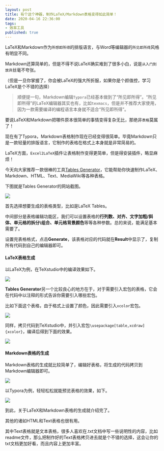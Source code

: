 ```yaml
---
layout: post
title: 有个这个神器，制作LaTeX/Markdown表格变得如此简单！
date: 2020-04-16 22:36:00
tags: 
- 效率工具
published: true
---
```


LaTeX和Markdown作为`所想即所得`的排版语言，与Word等编辑器的`所见即所得`风格有明显不同。

Markdown还算简单的，但是不得不说LaTeX确实难到了很多小白，说是`从入门到放弃`丝毫不夸张。

（但是一旦你掌握了，你会被LaTeX的强大所折服，如果你是个颜值控，学习LaTeX是个不错的选择）

> 顺便提一句，Markdown编辑`Typora`已经基本做到了“所见即所得”。“所见即所得”的LaTeX编辑器其实也有，比如`texmacs`，但是并不推荐大家使用，因为一款需要编译的编程语言本身就不适合“所见即所得”。

要说LaTeX和Markdown把哪件原本很简单的事情变得复杂无比，那绝非`表格`莫属了！

现在有了Typora，Markdown表格制作现在已经变得很简单。毕竟Markdown只是一款轻量的排版语言，它制作的表格在格式上本身就是非常简易的。

LaTeX方面，`Excel2LaTeX`插件让表格制作变得更简单，但是得安装插件，略显麻烦！

今天向大家推荐一款很棒的工具[Tables Generator](https://www.tablesgenerator.com "Tables Generator")，它能帮助你快速制作LaTeX、Markdown、HTML、Text、MediaWiki等各种表格。

下图就是Tables Generator的网站截图。

![](https://figurebed-iseex.oss-cn-hangzhou.aliyuncs.com/img/20200416084343.png)

首先选择想要生成的表格类型，比如是LaTeX Tables。

中间部分是表格编辑功能区，我们可以设置表格的**行列数、对齐、文字加粗/斜体、单元格的拆分\组合、单元格背景颜色**等等各种参数。总的来说，能满足基本需要了。

设置完表格格式，点击**Generate**，该表格对应的代码就在**Result**中显示了，复制所有代码到自己的编辑器即可。

#### LaTeX表格生成

以LaTeX为例，在TeXstudio中的编译效果如下。

![](https://figurebed-iseex.oss-cn-hangzhou.aliyuncs.com/img/20200416090811.png)

**Tables Generator**另一个比较良心的地方在于，对于需要引入宏包的表格，它会在代码中以注释的形式告诉你需要引入哪些宏包。

比如下面这个表格，由于格式上设置了颜色，因此需要引入`xcolor`宏包。

![](https://figurebed-iseex.oss-cn-hangzhou.aliyuncs.com/img/20200416090829.png)

同样，拷贝代码到TeXstudio中，并引入宏包`\usepackage[table,xcdraw]{xcolor}`，编译后得到下面的效果。

![](https://figurebed-iseex.oss-cn-hangzhou.aliyuncs.com/img/20200416091059.png)

#### Markdown表格的生成

Markdown表格的生成就比较简单了，编辑好表格，将生成的代码拷贝到Markdown编辑器即可。

![](https://figurebed-iseex.oss-cn-hangzhou.aliyuncs.com/img/20200416091251.png)

以Typora为例，轻轻松松就能预览表格的效果，如下。

![](https://figurebed-iseex.oss-cn-hangzhou.aliyuncs.com/img/20200416091534.png)

到此，关于LaTeX​和Markdown表格的生成就介绍完了。

其他的诸如HTML和Text表格也很有用。

其中Text表格就是文本表格，很多人喜欢在.txt文档中写一些说明性的内容，比如readme文件，那么把制作好的Text表格拷贝进去就是个不错的选择，这会让你的txt文档更加好看，而且内容上更加丰富。